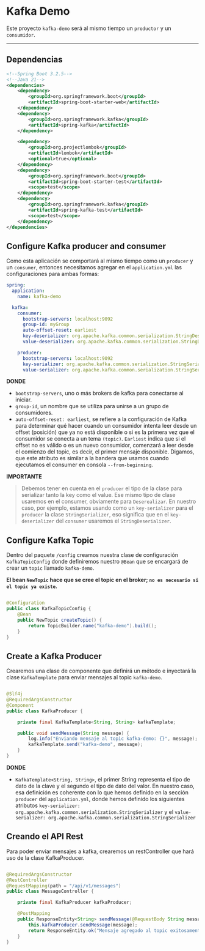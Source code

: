 # Kafka Demo

Este proyecto `kafka-demo` será al mismo tiempo un `productor` y un `consumidor`.

---

## Dependencias

````xml
<!--Spring Boot 3.2.5-->
<!--Java 21-->
<dependencies>
    <dependency>
        <groupId>org.springframework.boot</groupId>
        <artifactId>spring-boot-starter-web</artifactId>
    </dependency>
    <dependency>
        <groupId>org.springframework.kafka</groupId>
        <artifactId>spring-kafka</artifactId>
    </dependency>

    <dependency>
        <groupId>org.projectlombok</groupId>
        <artifactId>lombok</artifactId>
        <optional>true</optional>
    </dependency>
    <dependency>
        <groupId>org.springframework.boot</groupId>
        <artifactId>spring-boot-starter-test</artifactId>
        <scope>test</scope>
    </dependency>
    <dependency>
        <groupId>org.springframework.kafka</groupId>
        <artifactId>spring-kafka-test</artifactId>
        <scope>test</scope>
    </dependency>
</dependencies>
````

## Configure Kafka producer and consumer

Como esta aplicación se comportará al mismo tiempo como un `producer` y un `consumer`, entonces necesitamos agregar en
el `application.yml` las configuraciones para ambas formas:

````yml
spring:
  application:
    name: kafka-demo

  kafka:
    consumer:
      bootstrap-servers: localhost:9092
      group-id: myGroup
      auto-offset-reset: earliest
      key-deserializer: org.apache.kafka.common.serialization.StringDeserializer
      value-deserializer: org.apache.kafka.common.serialization.StringDeserializer

    producer:
      bootstrap-servers: localhost:9092
      key-serializer: org.apache.kafka.common.serialization.StringSerializer
      value-serializer: org.apache.kafka.common.serialization.StringSerializer
````

**DONDE**

- `bootstrap-servers`, uno o más brokers de kafka para conectarse al iniciar.
- `group-id`, un nombre que se utiliza para unirse a un grupo de consumidores.
- `auto-offset-reset: earliest`, se refiere a la configuración de Kafka para determinar qué hacer cuando un consumidor
  intenta leer desde un offset (posición) que ya no está disponible o si es la primera vez que el consumidor se conecta
  a un tema `(topic)`. `Earliest` indica que si el offset no es válido o es un nuevo consumidor, comenzará a leer desde
  el comienzo del topic, es decir, el primer mensaje disponible. Digamos, que este atributo es similar a la bandera que
  usamos cuando ejecutamos el consumer en consola `--from-beginning`.

**IMPORTANTE**
> Debemos tener en cuenta en el `producer` el tipo de la clase para serializar tanto la key como el value. Ese mismo
> tipo de clase usaremos en el consumer, obviamente para `Deserealizar`. En nuestro caso, por ejemplo, estamos usando
> como un `key-serializer` para el `producer` la clase `StringSerializer`, eso significa que en el `key-deserializer`
> del `consumer` usaremos el `StringDeserializer`.

## Configure Kafka Topic

Dentro del paquete `/config` creamos nuestra clase de configuración `KafkaTopicConfig` donde definiremos nuestro `@Bean`
que se encargará de crear un `topic` llamado `kafka-demo`.

**El bean `NewTopic` hace que se cree el topic en el broker; `no es necesario si el topic ya existe`.**

````java

@Configuration
public class KafkaTopicConfig {
    @Bean
    public NewTopic createTopic() {
        return TopicBuilder.name("kafka-demo").build();
    }
}
````

## Create a Kafka Producer

Crearemos una clase de componente que definirá un método e inyectará la clase `KafkaTemplate` para enviar mensajes
al topic `kafka-demo`.

````java

@Slf4j
@RequiredArgsConstructor
@Component
public class KafkaProducer {

    private final KafkaTemplate<String, String> kafkaTemplate;

    public void sendMessage(String message) {
        log.info("Enviando mensaje al topic kafka-demo: {}", message);
        kafkaTemplate.send("kafka-demo", message);
    }
}
````

**DONDE**

- `KafkaTemplate<String, String>`, el primer String representa el tipo de dato de la clave y el segundo el tipo de dato
  del valor. En nuestro caso, esa definición es coherente con lo que hemos definido en la sección `producer`
  del `application.yml`, donde hemos definido los siguientes
  atributos `key-serializer: org.apache.kafka.common.serialization.StringSerializer` y
  el `value-serializer: org.apache.kafka.common.serialization.StringSerializer`

## Creando el API Rest

Para poder enviar mensajes a kafka, crearemos un restController que hará uso de la clase KafkaProducer.

````java

@RequiredArgsConstructor
@RestController
@RequestMapping(path = "/api/v1/messages")
public class MessageController {

    private final KafkaProducer kafkaProducer;

    @PostMapping
    public ResponseEntity<String> sendMessage(@RequestBody String message) {
        this.kafkaProducer.sendMessage(message);
        return ResponseEntity.ok("Mensaje agregado al topic exitosamente!");
    }
}
````

